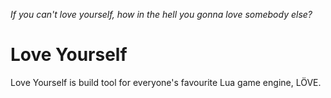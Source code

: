 _If you can't love yourself, how in the hell you gonna love somebody else?_

# Love Yourself
Love Yourself is build tool for everyone's favourite Lua game engine, LÖVE.
